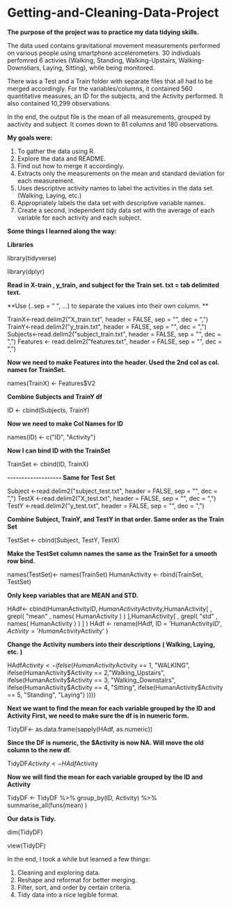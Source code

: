 # Getting-and-Cleaning-Data-Project
**The purpose of the project was to practice my data tidying skills.**

The data used contains gravitational movement measurements performed on various people using smartphone accelerometers. 30 indivduals perfomred 6 activies (Walking, Standing, Walking-Upstairs, Walking-Downstiars, Laying, Sitting), while being monitored. 

There was a Test and a Train folder with separate files that all had to be merged accordingly. 
For the variables/columns, it contained 560 quantitative measures, an ID for the subjects, and the Activity performed.
It also contained 10,299 observations.

In the end, the output file is the mean of all measurements, grouped by aactivity and subject. It comes down to 81 columns and 180 observations. 

**My goals were:**

1.	To gather the data using R.
2.	Explore the data and README.
3.	Find out how to merge it accordingly.
4.	Extracts only the measurements on the mean and standard deviation for each measurement.
5.	Uses descriptive activity names to label the activities in the data set. (Walking, Laying, etc.)
6.	Appropriately labels the data set with descriptive variable names.
7.	Create a second, independent tidy data set with the average of each variable for each activity and each subject.

    

**Some things I learned along the way:**

**Libraries**

library(tidyverse)

library(dplyr)

**Read in X-train , y_train, and subject for the Train set. 
txt = tab delimited text.** 

**Use (..sep = "  ", ...) to separate the values into their own column. **


TrainX<-read.delim2("X_train.txt", header = FALSE, sep = "", dec = ",")
TrainY<-read.delim2("y_train.txt", header = FALSE, sep = "", dec = ",")
Subjects<-read.delim2("subject_train.txt", header = FALSE, sep = "", dec = ",")
Features <- read.delim2("features.txt", header = FALSE, sep = "", dec = ",")


**Now we need to make Features into the header. Used the 2nd col as col. names for TrainSet.**

names(TrainX) <- Features$V2

**Combine Subjects and TrainY df**

ID <- cbind(Subjects, TrainY)

**Now we need to make Col Names for ID**

names(ID) <- c("ID", "Activity")

**Now I can bind ID with the TrainSet**

TrainSet <- cbind(ID, TrainX)

**------------------- Same for Test Set**

Subject <-read.delim2("subject_test.txt", header = FALSE, sep = "", dec = ",")
TestX <-read.delim2("X_test.txt", header = FALSE, sep = "", dec = ",")
TestY <-read.delim2("y_test.txt", header = FALSE, sep = "", dec = ",")

**Combine Subject, TrainY, and TestY in that order. Same order as the Train Set**

TestSet <- cbind(Subject, TestY, TestX)

**Make the TestSet column names the same as the TrainSet for a smooth row bind.** 

names(TestSet)<- names(TrainSet)
HumanActivity <- rbind(TrainSet, TestSet)

**Only keep variables that are MEAN and STD.**

HAdf<- cbind(HumanActivity$ID, HumanActivity$Activity,HumanActivity[ , grepl( "mean" , names( HumanActivity ) ) ],HumanActivity[ , grepl( "std" , names( HumanActivity ) ) ] )
HAdf <- rename(HAdf, ID = 'HumanActivity$ID',Activity = 'HumanActivity$Activity' )

**Change the Activity numbers into their descriptions ( Walking, Laying, etc. )**

HAdf$Activity <- ifelse(HumanActivity$Activity == 1, "WALKING",
                        ifelse(HumanActivity$Activity == 2,"Walking_Upstairs", 
                               ifelse(HumanActivity$Activity == 3, "Walking_Downstairs", 
                                      ifelse(HumanActivity$Activity == 4, "Sitting",
                                             ifelse(HumanActivity$Activity == 5, "Standing", "Laying")
                                      ))))

**Next we want to find the mean for each variable grouped by the ID and Activity 
First, we need to make sure the df is in numeric form.**

TidyDF<- as.data.frame(sapply(HAdf, as.numeric))

**Since the DF is numeric, the $Activity is now NA. Will move the old column to the new df.**

TidyDF$Activity <- HAdf$Activity

**Now we will find the mean for each variable grouped by the ID and Activity**

TidyDF <- TidyDF %>% group_by(ID, Activity) %>% summarise_all(funs(mean) )

**Our data is Tidy.**

dim(TidyDF)

view(TidyDF)


In the end, I took a while but learned a few things:

1.	Cleaning and exploring data.
2.	Reshape and reformat for better merging.
3.	Filter, sort, and order by certain criteria. 
4.	Tidy data into a nice legible format. 


